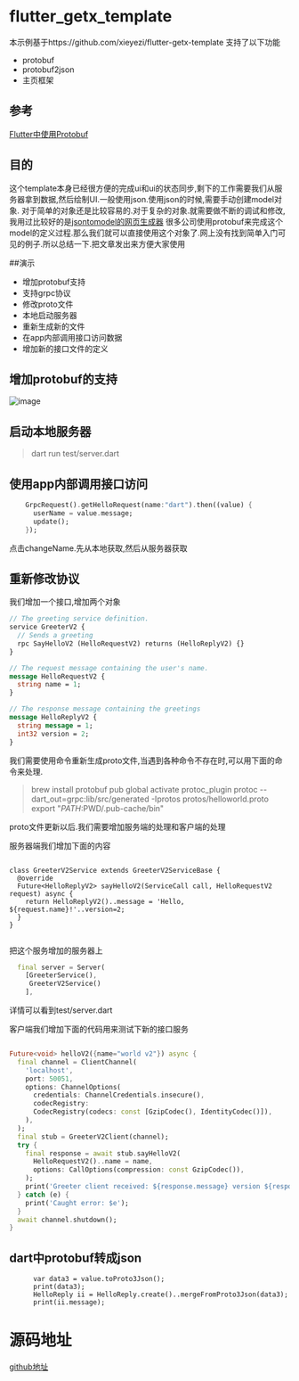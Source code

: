 # flutter_getx_template

本示例基于https://github.com/xieyezi/flutter-getx-template
支持了以下功能
- protobuf
- protobuf2json
- 主页框架

## 参考
[Flutter中使用Protobuf](https://cloud.tencent.com/developer/article/1411245)


## 目的
这个template本身已经很方便的完成ui和ui的状态同步,剩下的工作需要我们从服务器拿到数据,然后绘制UI.一般使用json.使用json的时候,需要手动创建model对象.
对于简单的对象还是比较容易的.对于复杂的对象.就需要做不断的调试和修改,
我用过比较好的是[jsontomodel的网页生成器](https://www.webinovers.com/web-tools/json-to-dart-convertor)
很多公司使用protobuf来完成这个model的定义过程.那么我们就可以直接使用这个对象了.网上没有找到简单入门可见的例子.所以总结一下.把文章发出来方便大家使用


##演示
- 增加protobuf支持
- 支持grpc协议
- 修改proto文件
- 本地启动服务器
- 重新生成新的文件
- 在app内部调用接口访问数据
- 增加新的接口文件的定义

## 增加protobuf的支持

![image](https://user-images.githubusercontent.com/1287445/147535135-d5edf777-74dd-4d3f-89fe-a683d25efbb7.png)

## 启动本地服务器

> dart  run test/server.dart

## 使用app内部调用接口访问

```dart
    GrpcRequest().getHelloRequest(name:"dart").then((value) {
      userName = value.message;
      update();
    });
```
点击changeName.先从本地获取,然后从服务器获取

## 重新修改协议
我们增加一个接口,增加两个对象

```protobuf
// The greeting service definition.
service GreeterV2 {
  // Sends a greeting
  rpc SayHelloV2 (HelloRequestV2) returns (HelloReplyV2) {}
}

// The request message containing the user's name.
message HelloRequestV2 {
  string name = 1;
}

// The response message containing the greetings
message HelloReplyV2 {
  string message = 1;
  int32 version = 2;
}

```

我们需要使用命令重新生成proto文件,当遇到各种命令不存在时,可以用下面的命令来处理.

> brew install protobuf
> pub global activate protoc_plugin
> protoc --dart_out=grpc:lib/src/generated -Iprotos protos/helloworld.proto
> export "$PATH:$PWD/.pub-cache/bin"

proto文件更新以后.我们需要增加服务端的处理和客户端的处理

服务器端我们增加下面的内容
```

class GreeterV2Service extends GreeterV2ServiceBase {
  @override
  Future<HelloReplyV2> sayHelloV2(ServiceCall call, HelloRequestV2 request) async {
    return HelloReplyV2()..message = 'Hello, ${request.name}!'..version=2;
  }
}


```
把这个服务增加的服务器上
```dart
  final server = Server(
    [GreeterService(),
     GreeterV2Service()
    ],
```

详情可以看到test/server.dart

客户端我们增加下面的代码用来测试下新的接口服务

```dart

Future<void> helloV2({name="world v2"}) async {
  final channel = ClientChannel(
    'localhost',
    port: 50051,
    options: ChannelOptions(
      credentials: ChannelCredentials.insecure(),
      codecRegistry:
      CodecRegistry(codecs: const [GzipCodec(), IdentityCodec()]),
    ),
  );
  final stub = GreeterV2Client(channel);
  try {
    final response = await stub.sayHelloV2(
      HelloRequestV2()..name = name,
      options: CallOptions(compression: const GzipCodec()),
    );
    print('Greeter client received: ${response.message} version ${response.version}');
  } catch (e) {
    print('Caught error: $e');
  }
  await channel.shutdown();
}

```

## dart中protobuf转成json

```
      var data3 = value.toProto3Json();
      print(data3);
      HelloReply ii = HelloReply.create()..mergeFromProto3Json(data3);
      print(ii.message);
```

# 源码地址
[github地址](git@github.com:monkeydone/flutter-getx-template.git)